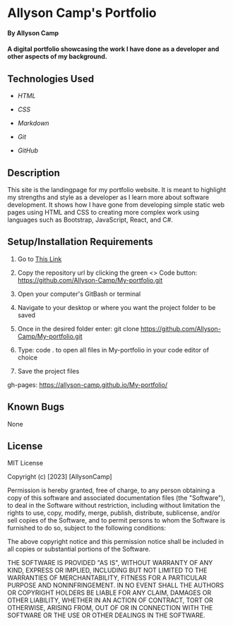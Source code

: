 # Allyson Camp's Portfolio

#### By Allyson Camp

#### A digital portfolio showcasing the work I have done as a developer and other aspects of my background.

## Technologies Used

-   _HTML_

-   _CSS_

-   _Markdown_

-   _Git_

-   _GitHub_

## Description

This site is the landingpage for my portfolio website. It is meant to highlight my strengths and style as a developer as I learn more about software development. It shows how I have gone from developing simple static web pages using HTML and CSS to creating more complex work using languages such as Bootstrap, JavaScript, React, and C#.

## Setup/Installation Requirements

1. Go to [This Link](https://github.com/Allyson-Camp/My-portfolio)

2. Copy the repository url by clicking the green <> Code button: https://github.com/Allyson-Camp/My-portfolio.git

3. Open your computer's GitBash or terminal

4. Navigate to your desktop or where you want the project folder to be saved

5. Once in the desired folder enter: git clone https://github.com/Allyson-Camp/My-portfolio.git

6. Type: code . to open all files in My-portfolio in your code editor of choice

7. Save the project files

gh-pages: https://allyson-camp.github.io/My-portfolio/

## Known Bugs

None

## License

MIT License

Copyright (c) [2023] [AllysonCamp]

Permission is hereby granted, free of charge, to any person obtaining a copy
of this software and associated documentation files (the "Software"), to deal
in the Software without restriction, including without limitation the rights
to use, copy, modify, merge, publish, distribute, sublicense, and/or sell
copies of the Software, and to permit persons to whom the Software is
furnished to do so, subject to the following conditions:

The above copyright notice and this permission notice shall be included in all
copies or substantial portions of the Software.

THE SOFTWARE IS PROVIDED "AS IS", WITHOUT WARRANTY OF ANY KIND, EXPRESS OR
IMPLIED, INCLUDING BUT NOT LIMITED TO THE WARRANTIES OF MERCHANTABILITY,
FITNESS FOR A PARTICULAR PURPOSE AND NONINFRINGEMENT. IN NO EVENT SHALL THE
AUTHORS OR COPYRIGHT HOLDERS BE LIABLE FOR ANY CLAIM, DAMAGES OR OTHER
LIABILITY, WHETHER IN AN ACTION OF CONTRACT, TORT OR OTHERWISE, ARISING FROM,
OUT OF OR IN CONNECTION WITH THE SOFTWARE OR THE USE OR OTHER DEALINGS IN THE
SOFTWARE.
